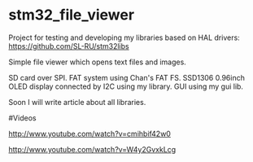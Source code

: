 # stm32_file_viewer
Project for testing and developing my libraries based on HAL drivers: https://github.com/SL-RU/stm32libs

Simple file viewer which opens text files and images. 

SD card over SPI. FAT system using Chan's FAT FS. SSD1306 0.96inch OLED display connected by I2C using my library. GUI using my gui lib.

Soon I will write article about all libraries.

#Videos

http://www.youtube.com/watch?v=cmihbif42w0

http://www.youtube.com/watch?v=W4y2GvxkLcg
